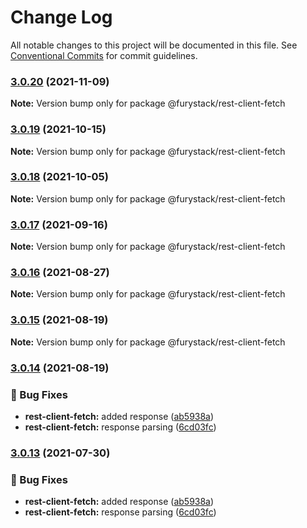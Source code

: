 # Change Log

All notable changes to this project will be documented in this file.
See [Conventional Commits](https://conventionalcommits.org) for commit guidelines.

### [3.0.20](https://github.com/furystack/furystack/compare/@furystack/rest-client-fetch@3.0.19...@furystack/rest-client-fetch@3.0.20) (2021-11-09)

**Note:** Version bump only for package @furystack/rest-client-fetch






### [3.0.19](https://github.com/furystack/furystack/compare/@furystack/rest-client-fetch@3.0.18...@furystack/rest-client-fetch@3.0.19) (2021-10-15)

**Note:** Version bump only for package @furystack/rest-client-fetch






### [3.0.18](https://github.com/furystack/furystack/compare/@furystack/rest-client-fetch@3.0.17...@furystack/rest-client-fetch@3.0.18) (2021-10-05)

**Note:** Version bump only for package @furystack/rest-client-fetch






### [3.0.17](https://github.com/furystack/furystack/compare/@furystack/rest-client-fetch@3.0.16...@furystack/rest-client-fetch@3.0.17) (2021-09-16)

**Note:** Version bump only for package @furystack/rest-client-fetch






### [3.0.16](https://github.com/furystack/furystack/compare/@furystack/rest-client-fetch@3.0.15...@furystack/rest-client-fetch@3.0.16) (2021-08-27)

**Note:** Version bump only for package @furystack/rest-client-fetch






### [3.0.15](https://github.com/furystack/furystack/compare/@furystack/rest-client-fetch@3.0.14...@furystack/rest-client-fetch@3.0.15) (2021-08-19)

**Note:** Version bump only for package @furystack/rest-client-fetch






### [3.0.14](https://github.com/furystack/furystack/compare/@furystack/rest-client-fetch@1.2.21...@furystack/rest-client-fetch@3.0.14) (2021-08-19)


### 🐛 Bug Fixes

* **rest-client-fetch:** added response ([ab5938a](https://github.com/furystack/furystack/commit/ab5938a6b02de40ae19095adc3c620b1960c1f65))
* **rest-client-fetch:** response parsing ([6cd03fc](https://github.com/furystack/furystack/commit/6cd03fc6d8efafaa712e1196d08accc0ae1f9046))




### [3.0.13](https://github.com/furystack/furystack/compare/@furystack/rest-client-fetch@1.2.21...@furystack/rest-client-fetch@3.0.13) (2021-07-30)


### 🐛 Bug Fixes

* **rest-client-fetch:** added response ([ab5938a](https://github.com/furystack/furystack/commit/ab5938a6b02de40ae19095adc3c620b1960c1f65))
* **rest-client-fetch:** response parsing ([6cd03fc](https://github.com/furystack/furystack/commit/6cd03fc6d8efafaa712e1196d08accc0ae1f9046))
